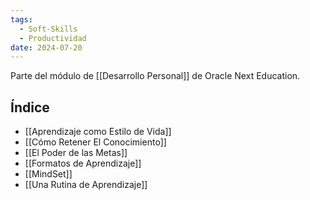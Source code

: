 ```yaml
---
tags:
  - Soft-Skills
  - Productividad
date: 2024-07-20
---
```

Parte del módulo de [[Desarrollo Personal]] de Oracle Next Education.

## Índice
- [[Aprendizaje como Estilo de Vida]]
- [[Cómo Retener El Conocimiento]]
- [[El Poder de las Metas]]
- [[Formatos de Aprendizaje]]
- [[MindSet]]
- [[Una Rutina de Aprendizaje]]